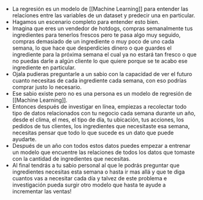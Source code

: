- La regresión es un modelo de [[Machine Learning]] para entender las relaciones entre las variables de un dataset y predecir una en particular.
- Hagamos un escenario completo para entender esto bien.
- Imagina que eres un vendedor de hotdogs, compras semanalmente tus ingredientes para tenerlos frescos pero te pasa algo muy seguido, compras demasiado de un ingrediente o muy poco de uno cada semana, lo que hace que desperdicies dinero o que guardes el ingrediente para la próxima semana el cual ya no estará tan fresco o que no puedas darle a algún cliente lo que quiere porque se te acabo ese ingrediente en particular.
- Ojala pudieras preguntarle a un sabio con la capacidad de ver el futuro cuanto necesitas de cada ingrediente cada semana, con eso podrías comprar justo lo necesario.
- Ese sabio existe pero no es una persona es un modelo de regresión de [[Machine Learning]].
- Entonces después de investigar en línea, empiezas a recolectar todo tipo de datos relacionados con tu negocio cada semana durante un año, desde el clima, el mes, el tipo de día, tu ubicación, tus acciones, los pedidos de tus clientes, los ingredientes que necesitaste esa semana, necesitas pensar que todo lo que sucede es un dato que puede ayudarte.
- Después de un año con todos estos datos puedes empezar a entrenar un modelo que encuentre las relaciones de todos los datos que tomaste con la cantidad de ingredientes que necesitas.
- Al final tendrás a tu sabio personal al que le podrás preguntar que ingredientes necesitas esta semana o hasta ir mas allá y que te diga cuantos vas a necesitar cada día y talvez de este problema e investigación pueda surgir otro modelo que hasta te ayude a incrementar las ventas!